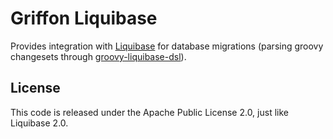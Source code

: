 # Griffon Liquibase
Provides integration with [Liquibase][1] for database migrations (parsing groovy changesets through [groovy-liquibase-dsl][2]).

## License
This code is released under the Apache Public License 2.0, just like Liquibase 2.0.

[1]: http://liquibase.org/
[2]: https://github.com/tlberglund/groovy-liquibase